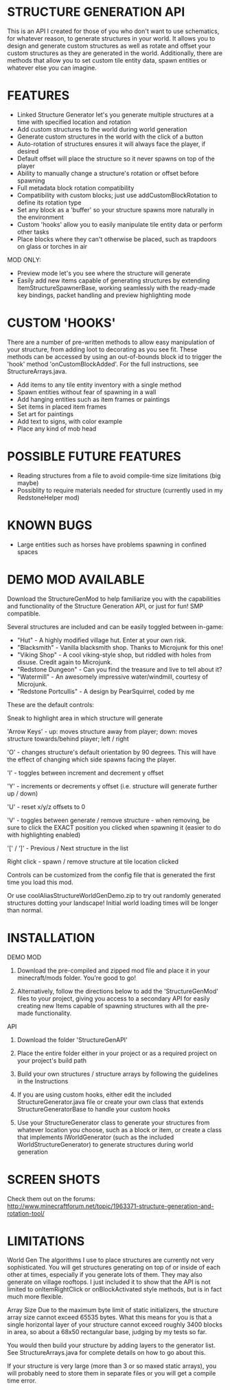 STRUCTURE GENERATION API
========================
This is an API I created for those of you who don't want to use schematics, for whatever reason, to generate structures
in your world. It allows you to design and generate custom structures as well as rotate and offset your custom structures
as they are generated in the world. Additionally, there are methods that allow you to set custom tile entity data, spawn
entities or whatever else you can imagine.

FEATURES
========
- Linked Structure Generator let's you generate multiple structures at a time with specified location and rotation
- Add custom structures to the world during world generation
- Generate custom structures in the world with the click of a button
- Auto-rotation of structures ensures it will always face the player, if desired
- Default offset will place the structure so it never spawns on top of the player
- Ability to manually change a structure's rotation or offset before spawning
- Full metadata block rotation compatibility
- Compatibility with custom blocks; just use addCustomBlockRotation to define its rotation type
- Set any block as a 'buffer' so your structure spawns more naturally in the environment
- Custom 'hooks' allow you to easily manipulate tile entity data or perform other tasks
- Place blocks where they can't otherwise be placed, such as trapdoors on glass or torches in air

MOD ONLY:
- Preview mode let's you see where the structure will generate
- Easily add new items capable of generating structures by extending ItemStructureSpawnerBase, working seamlessly
  with the ready-made key bindings, packet handling and preview highlighting mode

CUSTOM 'HOOKS'
==============
There are a number of pre-written methods to allow easy manipulation of your structure, from adding loot to decorating
as you see fit. These methods can be accessed by using an out-of-bounds block id to trigger the 'hook' method
'onCustomBlockAdded'. For the full instructions, see StructureArrays.java.

- Add items to any tile entity inventory with a single method
- Spawn entities without fear of spawning in a wall
- Add hanging entities such as item frames or paintings
- Set items in placed item frames
- Set art for paintings
- Add text to signs, with color example
- Place any kind of mob head
 
POSSIBLE FUTURE FEATURES
========================
- Reading structures from a file to avoid compile-time size limitations (big maybe)
- Possiblity to require materials needed for structure (currently used in my RedstoneHelper mod)
 
KNOWN BUGS
==========
- Large entities such as horses have problems spawning in confined spaces

DEMO MOD AVAILABLE
==================
Download the StructureGenMod to help familiarize you with the capabilities and functionality of the Structure
Generation API, or just for fun! SMP compatible.

Several structures are included and can be easily toggled between in-game:
- "Hut" - A highly modified village hut. Enter at your own risk.
- "Blacksmith" - Vanilla blacksmith shop. Thanks to Microjunk for this one!
- "Viking Shop" - A cool viking-style shop, but riddled with holes from disuse. Credit again to Microjunk.
- "Redstone Dungeon" - Can you find the treasure and live to tell about it?
- "Watermill" - An awesomely impressive water/windmill, courtesy of Microjunk.
- "Redstone Portcullis" - A design by PearSquirrel, coded by me

These are the default controls:

Sneak to highlight area in which structure will generate

'Arrow Keys' - up: moves structure away from player; down: moves structure towards/behind player; left / right

'O' - changes structure's default orientation by 90 degrees. This will have the effect of changing which side spawns
      facing the player.

'I' - toggles between increment and decrement y offset

'Y' - increments or decrements y offset (i.e. structure will generate further up / down)

'U' - reset x/y/z offsets to 0

'V' - toggles between generate / remove structure - when removing, be sure to click the EXACT position you clicked
      when spawning it (easier to do with highlighting enabled)

'[' / ']' - Previous / Next structure in the list

Right click - spawn / remove structure at tile location clicked

Controls can be customized from the config file that is generated the first time you load this mod.

Or use coolAliasStructureWorldGenDemo.zip to try out randomly generated structures dotting your landscape! Initial
world loading times will be longer than normal.

INSTALLATION
============
DEMO MOD

1. Download the pre-compiled and zipped mod file and place it in your minecraft/mods folder. You're good to go!

2. Alternatively, follow the directions below to add the 'StructureGenMod' files to your project, giving you access
to a secondary API for easily creating new Items capable of spawning structures with all the pre-made functionality.

API

1. Download the folder 'StructureGenAPI'

2. Place the entire folder either in your project or as a required project on your project's build path

3. Build your own structures / structure arrays by following the guidelines in the Instructions

4. If you are using custom hooks, either edit the included StructureGenerator.java file or create your own class that
   extends StructureGeneratorBase to handle your custom hooks

5. Use your StructureGenerator class to generate your structures from whatever location you choose, such as a block
   or item, or create a class that implements IWorldGenerator (such as the included WorldStructureGenerator) to
   generate structures during world generation

SCREEN SHOTS
============
Check them out on the forums: http://www.minecraftforum.net/topic/1963371-structure-generation-and-rotation-tool/

LIMITATIONS
===========
World Gen
The algorithms I use to place structures are currently not very sophisticated. You will get structures generating on
top of or inside of each other at times, especially if you generate lots of them. They may also generate on village
rooftops. I just included it to show that the API is not limited to onItemRightClick or onBlockActivated style methods,
but is in fact much more flexible.

Array Size
Due to the maximum byte limit of static initializers, the structure array size cannot exceed 65535 bytes. What this
means for you is that a single horizontal layer of your structure cannot exceed roughly 3400 blocks in area, so about
a 68x50 rectangular base, judging by my tests so far.

You would then build your structure by adding layers to the generator list. See StructureArrays.java for complete
details on how to go about this.

If your structure is very large (more than 3 or so maxed static arrays), you will probably need to store them in
separate files or you will get a compile time error.
